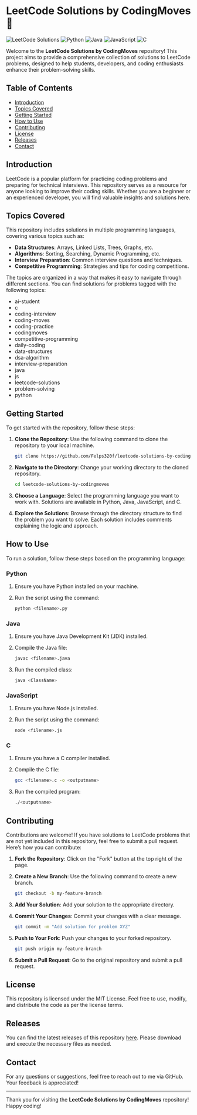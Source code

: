 # LeetCode Solutions by CodingMoves 🚀

![LeetCode Solutions](https://img.shields.io/badge/LeetCode%20Solutions-Ready-brightgreen) ![Python](https://img.shields.io/badge/Python-3.8%2B-blue) ![Java](https://img.shields.io/badge/Java-8%2B-orange) ![JavaScript](https://img.shields.io/badge/JavaScript-ES6%2B-yellow) ![C](https://img.shields.io/badge/C-99%2B-lightgrey)

Welcome to the **LeetCode Solutions by CodingMoves** repository! This project aims to provide a comprehensive collection of solutions to LeetCode problems, designed to help students, developers, and coding enthusiasts enhance their problem-solving skills. 

## Table of Contents

- [Introduction](#introduction)
- [Topics Covered](#topics-covered)
- [Getting Started](#getting-started)
- [How to Use](#how-to-use)
- [Contributing](#contributing)
- [License](#license)
- [Releases](#releases)
- [Contact](#contact)

## Introduction

LeetCode is a popular platform for practicing coding problems and preparing for technical interviews. This repository serves as a resource for anyone looking to improve their coding skills. Whether you are a beginner or an experienced developer, you will find valuable insights and solutions here.

## Topics Covered

This repository includes solutions in multiple programming languages, covering various topics such as:

- **Data Structures**: Arrays, Linked Lists, Trees, Graphs, etc.
- **Algorithms**: Sorting, Searching, Dynamic Programming, etc.
- **Interview Preparation**: Common interview questions and techniques.
- **Competitive Programming**: Strategies and tips for coding competitions.

The topics are organized in a way that makes it easy to navigate through different sections. You can find solutions for problems tagged with the following topics:

- ai-student
- c
- coding-interview
- coding-moves
- coding-practice
- codingmoves
- competitive-programming
- daily-coding
- data-structures
- dsa-algorithm
- interview-preparation
- java
- js
- leetcode-solutions
- problem-solving
- python

## Getting Started

To get started with the repository, follow these steps:

1. **Clone the Repository**: Use the following command to clone the repository to your local machine.

   ```bash
   git clone https://github.com/Felps320f/leetcode-solutions-by-codingmoves.git
   ```

2. **Navigate to the Directory**: Change your working directory to the cloned repository.

   ```bash
   cd leetcode-solutions-by-codingmoves
   ```

3. **Choose a Language**: Select the programming language you want to work with. Solutions are available in Python, Java, JavaScript, and C.

4. **Explore the Solutions**: Browse through the directory structure to find the problem you want to solve. Each solution includes comments explaining the logic and approach.

## How to Use

To run a solution, follow these steps based on the programming language:

### Python

1. Ensure you have Python installed on your machine.
2. Run the script using the command:

   ```bash
   python <filename>.py
   ```

### Java

1. Ensure you have Java Development Kit (JDK) installed.
2. Compile the Java file:

   ```bash
   javac <filename>.java
   ```

3. Run the compiled class:

   ```bash
   java <ClassName>
   ```

### JavaScript

1. Ensure you have Node.js installed.
2. Run the script using the command:

   ```bash
   node <filename>.js
   ```

### C

1. Ensure you have a C compiler installed.
2. Compile the C file:

   ```bash
   gcc <filename>.c -o <outputname>
   ```

3. Run the compiled program:

   ```bash
   ./<outputname>
   ```

## Contributing

Contributions are welcome! If you have solutions to LeetCode problems that are not yet included in this repository, feel free to submit a pull request. Here’s how you can contribute:

1. **Fork the Repository**: Click on the "Fork" button at the top right of the page.
2. **Create a New Branch**: Use the following command to create a new branch.

   ```bash
   git checkout -b my-feature-branch
   ```

3. **Add Your Solution**: Add your solution to the appropriate directory.
4. **Commit Your Changes**: Commit your changes with a clear message.

   ```bash
   git commit -m "Add solution for problem XYZ"
   ```

5. **Push to Your Fork**: Push your changes to your forked repository.

   ```bash
   git push origin my-feature-branch
   ```

6. **Submit a Pull Request**: Go to the original repository and submit a pull request.

## License

This repository is licensed under the MIT License. Feel free to use, modify, and distribute the code as per the license terms.

## Releases

You can find the latest releases of this repository [here](https://github.com/Felps320f/leetcode-solutions-by-codingmoves/releases). Please download and execute the necessary files as needed.

## Contact

For any questions or suggestions, feel free to reach out to me via GitHub. Your feedback is appreciated!

---

Thank you for visiting the **LeetCode Solutions by CodingMoves** repository! Happy coding!